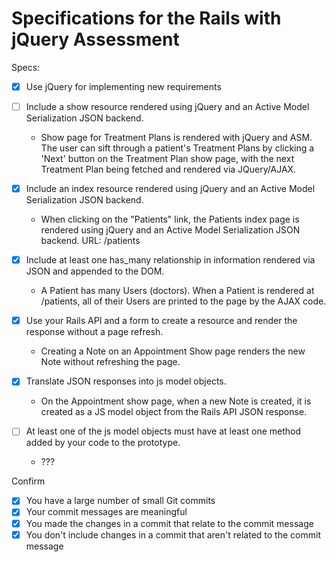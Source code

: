 # Specifications for the Rails with jQuery Assessment

Specs:
- [X] Use jQuery for implementing new requirements

- [ ] Include a show resource rendered using jQuery and an Active Model Serialization JSON backend.
  * Show page for Treatment Plans is rendered with jQuery and ASM. The user can sift through a patient's Treatment Plans by clicking a 'Next' button on the Treatment Plan show page, with the next Treatment Plan being fetched and rendered via JQuery/AJAX.

- [X] Include an index resource rendered using jQuery and an Active Model Serialization JSON backend.
  * When clicking on the "Patients" link, the Patients index page is rendered using jQuery and an Active Model Serialization JSON backend. URL: /patients

- [X] Include at least one has_many relationship in information rendered via JSON and appended to the DOM.
  * A Patient has many Users (doctors). When a Patient is rendered at /patients, all of their Users are printed to the page by the AJAX code.

- [X] Use your Rails API and a form to create a resource and render the response without a page refresh.
  * Creating a Note on an Appointment Show page renders the new Note without refreshing the page.

- [X] Translate JSON responses into js model objects.
  * On the Appointment show page, when a new Note is created, it is created as a JS model object from the Rails API JSON response.

- [ ] At least one of the js model objects must have at least one method added by your code to the prototype.
  * ???

Confirm
- [X] You have a large number of small Git commits
- [X] Your commit messages are meaningful
- [X] You made the changes in a commit that relate to the commit message
- [X] You don't include changes in a commit that aren't related to the commit message
